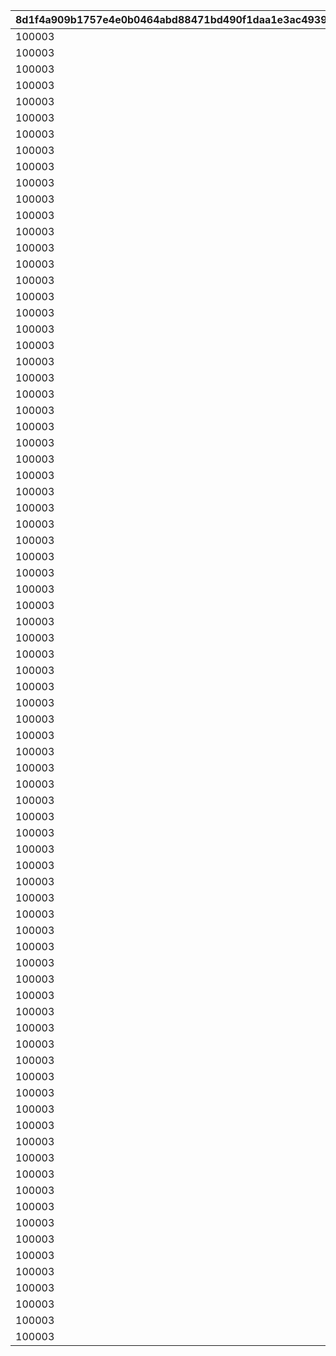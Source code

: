 |8d1f4a909b1757e4e0b0464abd88471bd490f1daa1e3ac49396b4468fe2950b2|815a225fc89e68f843559d91534c211dd9b119ea20795ae7259dcf557853caa3|3b88aa8fb16822ea7b0932c5b89cd96b2dfdc6c0523774a3f3645a8872d1c2f8|566586014ca3276d3f7231ac7b840b1079de1e603b8090e01e00d1e9b4c228e3|abea5a15c82e21bc39fc019b1cfee5a06e34249c936e70e4b4153673a7dfaac4|ec3e4e7d252f534fa699aa7a0a80aa07eed6d94649252eb040e1e1fe45b1044d|3aa81b727cf3876f10d896562ee8237e3fb3bac9197d83997a7f1e25fbb53e99|61d8f49dbc4bf7f271e81e5e2fa0b7c3122dac31c0decbd8c216daec31c1c77d|7ca74aa0576dd99a06d6456c01e0617a4eaec3eff8dbe79493e37405ae621efb|bf880f196740a558e2349ced9c5bf1d9edb91096c9cf2502b21a1d97ea93a9f9|8397f045bd1d1df073dc56538ae2bc3ef72703f4865d330ce6de75eb1ef322ef|083d89a74d10a2ef4bb458fc6e908a0da2e7a4d79daca89546fbcb40a881bb2e|cbdc9c6a9cde7db4f5a516193e4844d1bf8c53a9141bfbb41156607d7b9940f9|9bd4bbcc7396936e17d841707865c556270d9ec8853688244fb86759598b5018|ba27f1154917038ddf92979b2b6e4989bef6f414d68ee0f0906fbe7cef6598c3|a9f5e24e97d85ca403dfabd2adf1c06663847ca0ae63ca43bd1ff4d40b1816d9|80d1a62b82af64eb30f0c014dbee11c9bf999fc96031c7139286ceb31d58bb1c|c24ffc649608330aed3646a1851cb51ccab7c1c3e5638018f8cd5a282de3b43c|e50561ea4927d1aab9de08815e777849250a58aa606b745c0dd0c71e7a5e94c0|
| --- | --- | --- | --- | --- | --- | --- | --- | --- | --- | --- | --- | --- | --- | --- | --- | --- | --- | --- |
|100003|100111|6|0|100701|-100|6|6|6|103401|123001|90|105501|1001|100701|1|6|112201|1|
|100003|100112|6|0|103401|-100|6|6|6|103401|123001|90|100901|1001|106601|2|6|105101|1|
|100003|100113|6|0|110301|-100|6|6|6|113401|101801|90|110301|1001|112701|3|6|106901|1|
|100003|100121|4|0|100201|-100|4|4|4|103401|100201|90|117301|1001|102901|1|5|123001|2|
|100003|100122|4|0|104001|-100|4|4|4|117301|104001|90|105101|1001|104801|2|4|110301|2|
|100003|100123|5|0|101401|-100|4|4|4|118001|111001|90|118501|1001|101401|3|4|100801|2|
|100003|100131|2|0|112201|-100|2|1|1|117301|100801|90|112201|1001|100701|1|3|123001|3|
|100003|100132|1|0|105501|-100|2|1|2|106601|112201|90|103401|1001|100501|2|1|105501|3|
|100003|100133|2|0|124501|-100|1|1|3|104801|124501|90|113401|1001|105401|3|2|110301|3|
|100003|100211|6|0|111401|-100|6|6|6|103401|111401|90|117301|1002|106601|1|6|105001|1|
|100003|100212|6|0|113401|-100|6|6|6|105401|100801|90|113401|1002|105201|2|6|123001|1|
|100003|100213|6|0|105501|-100|6|6|6|103401|107701|90|105501|1002|100501|3|6|123001|1|
|100003|100221|5|0|122801|-100|4|4|4|103401|119001|90|124101|1002|122801|1|4|100901|2|
|100003|100222|4|0|100501|-100|4|4|5|100501|123001|90|103401|1002|105201|2|4|121101|2|
|100003|100223|4|0|118501|-100|4|4|5|103401|118501|90|105501|1002|100701|3|5|123001|2|
|100003|100231|1|0|108901|-100|2|1|3|108901|123001|90|103401|1002|105201|1|1|102601|3|
|100003|100232|2|0|104801|-100|1|1|3|102601|123001|90|113401|1002|104801|2|2|112201|3|
|100003|100233|1|0|106001|-100|2|1|7|114701|106001|90|100501|1002|100701|3|2|110301|3|
|100003|100311|6|0|102901|-100|6|6|6|122801|125101|90|103401|1003|102901|1|6|123001|1|
|100003|100312|6|0|180301|-100|6|6|6|106601|111001|90|180301|1003|105401|2|6|110301|1|
|100003|100313|6|0|121401|-100|6|6|6|121401|118501|90|123001|1003|101401|3|6|118001|1|
|100003|100321|4|0|114701|-100|4|4|5|106601|123001|90|103401|1003|114701|1|4|110301|2|
|100003|100322|4|0|106901|-100|4|4|4|117301|180201|90|110301|1003|100701|2|5|106901|2|
|100003|100323|4|0|124501|-100|4|4|5|117501|124501|90|105101|1003|103401|3|4|113401|2|
|100003|100331|2|0|108101|-100|8|1|3|108101|123001|90|117301|1003|103401|1|1|102601|3|
|100003|100332|2|0|108201|-100|1|1|8|103401|108201|90|112701|1003|100701|2|2|123501|3|
|100003|100333|1|0|108301|-100|3|1|8|123001|108301|90|101001|1003|101401|3|1|100801|3|
|100003|100411|6|0|106601|-100|6|6|6|106601|110301|90|103401|1004|114701|1|6|100901|1|
|100003|100412|6|0|180401|-100|6|6|6|100501|106901|90|105401|1004|180401|2|6|103401|1|
|100003|100413|6|0|100801|-100|6|6|6|105501|100801|90|101401|1004|103401|3|6|123001|1|
|100003|100421|4|0|105401|-100|4|4|4|106601|118001|90|180301|1004|105401|1|4|110301|2|
|100003|100422|4|0|101801|-100|4|4|4|113401|101801|90|110301|1004|105301|2|5|124501|2|
|100003|100423|4|0|123301|-100|4|4|5|123301|123001|90|103401|1004|105201|3|4|105501|2|
|100003|100431|3|0|126101|-100|3|3|8|125801|108301|90|126101|1004|126001|1|2|110301|3|
|100003|100432|2|0|103301|-100|1|7|8|103401|108301|90|121101|1004|103301|2|3|123001|3|
|100003|100433|2|0|105801|-100|2|7|7|117301|106001|90|180501|1004|105801|3|3|123001|3|
|100003|100511|6|0|105501|-100|6|6|6|103401|123001|90|105501|1005|100701|1|6|112201|1|
|100003|100512|6|0|100901|-100|6|6|6|103401|123001|90|100901|1005|106601|2|6|105101|1|
|100003|100513|6|0|112701|-100|6|6|6|113401|101801|90|110301|1005|112701|3|6|106901|1|
|100003|100521|4|0|100101|-100|4|4|4|106601|110301|90|100101|1005|114701|1|4|123801|2|
|100003|100522|4|0|102601|-100|4|4|4|103401|112201|90|105501|1005|105201|2|4|102601|2|
|100003|100523|4|0|119201|-100|4|4|4|119201|121401|90|105501|1005|105401|3|4|110301|2|
|100003|100531|1|0|106601|-100|1|1|8|106601|108301|90|103401|1005|105201|1|8|107701|3|
|100003|100532|3|0|127901|-100|1|3|8|103401|108301|90|126101|1005|127901|2|3|123001|3|
|100003|100533|1|0|108401|-100|2|7|8|123301|108401|90|102601|1005|105801|3|3|123001|3|
|100003|100611|6|0|111401|-100|6|6|6|103401|111401|90|117301|1006|106601|1|6|105001|1|
|100003|100612|6|0|113401|-100|6|6|6|105401|100801|90|113401|1006|105201|2|6|123001|1|
|100003|100613|6|0|107701|-100|6|6|6|103401|107701|90|105501|1006|100501|3|6|123001|1|
|100003|100621|4|0|112201|-100|4|4|4|103401|111401|90|112201|1006|106601|1|4|105001|2|
|100003|100622|4|0|123001|-100|4|4|5|105401|123001|90|105301|1006|102901|2|4|105501|2|
|100003|100623|4|0|117301|-100|4|4|5|117301|123001|90|101401|1006|100701|3|4|112201|2|
|100003|100631|1|0|128301|-100|1|3|8|103401|108301|90|105501|1006|128301|1|7|106001|3|
|100003|100632|2|0|106501|-100|1|1|8|106601|108301|90|123301|1006|106501|2|3|123001|3|
|100003|100633|2|0|109001|-100|1|8|8|102601|107701|90|110301|1006|109001|3|3|123001|3|
|100003|100711|6|1001|125101|-100|6|6|6|122801|125101|90|103401|1007|102901|1|6|123001|1|
|100003|100712|6|1001|111001|-100|6|6|6|106601|111001|90|180301|1007|105401|2|6|110301|1|
|100003|100713|6|1001|118001|-100|6|6|6|121401|118501|90|123001|1007|101401|3|6|118001|1|
|100003|100721|4|1001|100201|-100|4|4|4|103401|100201|90|117301|1007|102901|1|5|123001|2|
|100003|100722|4|1001|105101|-100|4|4|4|117301|104001|90|105101|1007|104801|2|4|110301|2|
|100003|100723|4|1001|100801|-100|4|4|4|118001|111001|90|118501|1007|101401|3|4|100801|2|
|100003|100731|1|1001|128801|-100|2|3|3|123301|118501|90|102601|1007|128801|1|3|123001|3|
|100003|100732|1|1001|128901|-100|1|1|8|103401|108301|90|105501|1007|104501|2|3|128901|3|
|100003|100733|2|1001|128701|-100|3|3|8|128701|108301|90|117301|1007|128301|3|3|123001|3|
|100003|100811|6|1002|100701|-100|6|6|6|103401|123001|90|105501|1008|100701|1|6|112201|1|
|100003|100812|6|1002|111401|-100|6|6|6|103401|111401|90|117301|1008|106601|2|6|105001|1|
|100003|100813|6|1002|102901|-100|6|6|6|122801|125101|90|103401|1008|102901|3|6|123001|1|
|100003|100821|4|1002|110301|-100|4|4|4|103401|111401|90|110301|1008|104601|1|4|101201|2|
|100003|100822|4|1002|106601|-100|4|4|5|106601|123001|90|113401|1008|105201|2|5|106901|2|
|100003|100823|4|1002|123001|-100|4|4|4|105501|100801|90|101401|1008|103401|3|5|123001|2|
|100003|100831|2|1002|108801|-100|1|1|8|103401|108301|90|112201|1008|108901|1|1|108801|3|
|100003|100832|3|1002|129001|-100|1|1|3|108901|129001|90|126101|1008|100701|2|8|107701|3|
|100003|100833|1|1002|100201|-100|3|1|1|126101|100201|90|101401|1008|103401|3|3|123001|3|
|100003|100911|6|1003|100901|-100|6|6|6|106601|110301|90|103401|1009|114701|1|6|100901|1|
|100003|100912|6|1003|106901|-100|6|6|6|100501|106901|90|105401|1009|180401|2|6|103401|1|
|100003|100913|6|1003|101401|-100|6|6|6|105501|100801|90|101401|1009|103401|3|6|123001|1|
|100003|100921|4|1003|122801|-100|4|4|4|103401|119001|90|124101|1009|122801|1|4|100901|2|
|100003|100922|4|1003|100501|-100|4|4|5|100501|123001|90|103401|1009|105201|2|4|121101|2|
|100003|100923|4|1003|103401|-100|4|4|5|103401|118501|90|105501|1009|100701|3|5|123001|2|
|100003|100931|1|1003|120001|-100|7|2|8|104901|108301|90|103401|1009|120001|1|7|101601|3|
|100003|100932|1|1003|112201|-100|1|1|3|100501|129001|90|101801|1009|108901|2|2|112201|3|
|100003|100933|3|1003|123001|-100|3|1|3|128801|129001|90|126101|1009|100701|3|3|123001|3|